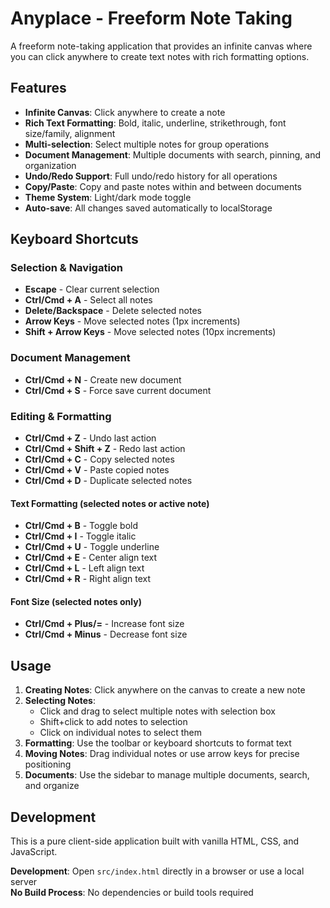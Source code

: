 # Anyplace - Freeform Note Taking

A freeform note-taking application that provides an infinite canvas where you can click anywhere to create text notes with rich formatting options.

## Features

- **Infinite Canvas**: Click anywhere to create a note
- **Rich Text Formatting**: Bold, italic, underline, strikethrough, font size/family, alignment
- **Multi-selection**: Select multiple notes for group operations
- **Document Management**: Multiple documents with search, pinning, and organization
- **Undo/Redo Support**: Full undo/redo history for all operations
- **Copy/Paste**: Copy and paste notes within and between documents
- **Theme System**: Light/dark mode toggle
- **Auto-save**: All changes saved automatically to localStorage

## Keyboard Shortcuts

### Selection & Navigation
- **Escape** - Clear current selection
- **Ctrl/Cmd + A** - Select all notes
- **Delete/Backspace** - Delete selected notes
- **Arrow Keys** - Move selected notes (1px increments)
- **Shift + Arrow Keys** - Move selected notes (10px increments)

### Document Management
- **Ctrl/Cmd + N** - Create new document
- **Ctrl/Cmd + S** - Force save current document

### Editing & Formatting
- **Ctrl/Cmd + Z** - Undo last action
- **Ctrl/Cmd + Shift + Z** - Redo last action
- **Ctrl/Cmd + C** - Copy selected notes
- **Ctrl/Cmd + V** - Paste copied notes
- **Ctrl/Cmd + D** - Duplicate selected notes

#### Text Formatting (selected notes or active note)
- **Ctrl/Cmd + B** - Toggle bold
- **Ctrl/Cmd + I** - Toggle italic  
- **Ctrl/Cmd + U** - Toggle underline
- **Ctrl/Cmd + E** - Center align text
- **Ctrl/Cmd + L** - Left align text
- **Ctrl/Cmd + R** - Right align text

#### Font Size (selected notes only)
- **Ctrl/Cmd + Plus/=** - Increase font size
- **Ctrl/Cmd + Minus** - Decrease font size

## Usage

1. **Creating Notes**: Click anywhere on the canvas to create a new note
2. **Selecting Notes**: 
   - Click and drag to select multiple notes with selection box
   - Shift+click to add notes to selection
   - Click on individual notes to select them
3. **Formatting**: Use the toolbar or keyboard shortcuts to format text
4. **Moving Notes**: Drag individual notes or use arrow keys for precise positioning
5. **Documents**: Use the sidebar to manage multiple documents, search, and organize

## Development

This is a pure client-side application built with vanilla HTML, CSS, and JavaScript.

**Development**: Open `src/index.html` directly in a browser or use a local server  
**No Build Process**: No dependencies or build tools required